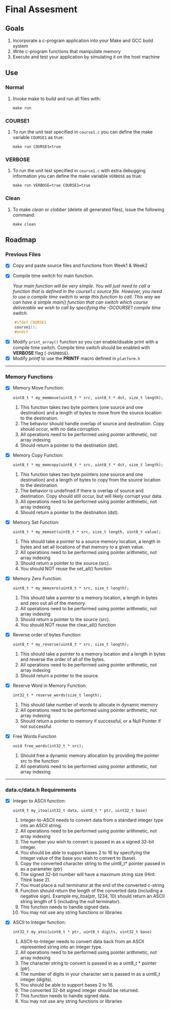 # Final Assesment

## Goals
1. Incorporate a c-program application into your Make and GCC build system
1. Write c-program functions that manipulate memory
1. Execute and test your application by simulating it on the host machine


## Use
### Normal
1. Invoke make to build and run all files with:
    ```
    make run
    ```
### COURSE1
1. To run the unit test specified in `course1.c` you can define the make variable `COURSE1` as true:
    ```
    make run COURSE1=true
    ```
### VERBOSE
1. To run the unit test specified in `course1.c` with extra debugging information you can define the make variable `VERBOSE` as true:
    ``` 
    make run VERBOSE=true COURSE1=true
    ```
### Clean
1. To make *clean* or *clobber* (delete all generated files), issue the following command:
    ```
    make clean
    ```


## Roadmap
### Previous Files

- [x] Copy and paste source files and functions from Week1 & Week2
- [x] Compile time switch for main function.  

    *Your main function will be very simple. You will just need to call a function that is defined in the course1.c source file. However, you need to use a compile time switch to wrap this function to call. This way we can have a simple main() function that can switch which course deliverable we wish to call by specifying the -DCOURSE1 compile time switch.*

```c
    #ifdef COURSE1
    course1();
    #endif
```

- [x] Modify `print_array()` function so you can enable/disable print with a compile time switch.  Compile time switch should be enabled with **VERBOSE** flag  (`-DVERBOSE`).
- [x] Modify *printf* to use the **PRINTF** macro defined in `platform.h`

---
### Memory Functions
- [x] Memory Move Function:
    ```
    uint8_t * my_memmove(uint8_t * src, uint8_t * dst, size_t length);
    ```

    1. This function takes two byte pointers (one source and one destination) and a length of bytes to move from the source location to the destination.
    2. The behavior should handle overlap of source and destination. Copy should occur, with no data corruption.
    3. All operations need to be performed using pointer arithmetic, not array indexing
    4. Should return a pointer to the destination (dst).

- [x] Memory Copy Function:
    ```
    uint8_t * my_memcopy(uint8_t * src, uint8_t * dst, size_t length);
    ```

    1. This function takes two byte pointers (one source and one destination) and a length of bytes to copy from the source location to the destination.
    2. The behavior is undefined if there is overlap of source and destination. Copy should still occur, but will likely corrupt your data.
    3. All operations need to be performed using pointer arithmetic, not array indexing
    4. Should return a pointer to the destination (dst).

- [x] Memory Set Function:
    ```
    uint8_t * my_memset(uint8_t * src, size_t length, uint8_t value);
    ```
    1. This should take a pointer to a source memory location, a length in bytes and set all locations of that memory to a given value.
    2. All operations need to be performed using pointer arithmetic, not array indexing
    3. Should return a pointer to the source (src).
    4. You should NOT reuse the set_all() function

- [x] Memory Zero Function:
    ```
    uint8_t * my_memzero(uint8_t * src, size_t length);
    ```
    1. This should take a pointer to a memory location, a length in bytes and zero out all of the memory.
    2. All operations need to be performed using pointer arithmetic, not array indexing
    3. Should return a pointer to the source (src).
    4. You should NOT reuse the clear_all() function

- [x] Reverse order of bytes Function:
    ```
    uint8_t * my_reverse(uint8_t * src, size_t length);
    ```
    1. This should take a pointer to a memory location and a length in bytes and reverse the order of all of the bytes.
    2. All operations need to be performed using pointer arithmetic, not array indexing
    3. Should return a pointer to the source.

- [x] Reserve Word in Memory Function:
    ```
    int32_t * reserve_words(size_t length);
    ```
    1. This should take number of words to allocate in dynamic memory
    2. All operations need to be performed using pointer arithmetic, not array indexing
    3. Should return a pointer to memory if successful, or a Null Pointer if not successful

- [x] Free Words Function
    ```
    void free_words(int32_t * src);
    ```
    1. Should free a dynamic memory allocation by providing the pointer src to the function
    2. All operations need to be performed using pointer arithmetic, not array indexing

---
### data.c/data.h Requirements

- [x] Integer to ASCII function:
    ```
    uint8_t my_itoa(int32_t data, uint8_t * ptr, uint32_t base)
    ```
  1. Integer-to-ASCII needs to convert data from a standard integer type into an ASCII string.
  2. All operations need to be performed using pointer arithmetic, not array indexing
  3. The number you wish to convert is passed in as a signed 32-bit integer.
  4. You should be able to support bases 2 to 16 by specifying the integer value of the base you wish to convert to (base).
  5. Copy the converted character string to the uint8_t* pointer passed in as a parameter (ptr)
  6. The signed 32-bit number will have a maximum string size (Hint: Think base 2).
  7. You must place a null terminator at the end of the converted c-string
  8. Function should return the length of the converted data (including a negative sign). Example my_itoa(ptr, 1234, 10) should return an ASCII string length of 5 (including the null terminator).
  9. This function needs to handle signed data.
  10. You may not use any string functions or libraries

- [x] ASCII to Integer function:
    ```
    int32_t my_atoi(uint8_t * ptr, uint8_t digits, uint32_t base)
    ```
  1. ASCII-to-Integer needs to convert data back from an ASCII represented string into an integer type.
   1. All operations need to be performed using pointer arithmetic, not array indexing
   2. The character string to convert is passed in as a uint8_t * pointer (ptr).
   3. The number of digits in your character set is passed in as a uint8_t integer (digits).
   4. You should be able to support bases 2 to 16.
   5. The converted 32-bit signed integer should be returned.
   6. This function needs to handle signed data.
   7. You may not use any string functions or libraries


